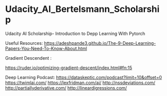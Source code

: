 # Udacity_AI_Bertelsmann_Scholarship
Udacity AI Scholarship- Introduction to Depp Learning With Pytorch

Useful Resources:
https://adeshpande3.github.io/The-9-Deep-Learning-Papers-You-Need-To-Know-About.html

Gradient Descendent :

https://ruder.io/optimizing-gradient-descent/index.html#fn:15


Deep Learning Podcast:
https://dataskeptic.com/podcast?limit=10&offset=0
https://twimlai.com/
https://lexfridman.com/ai/
http://nssdeviations.com/
http://partiallyderivative.com/
http://lineardigressions.com/

